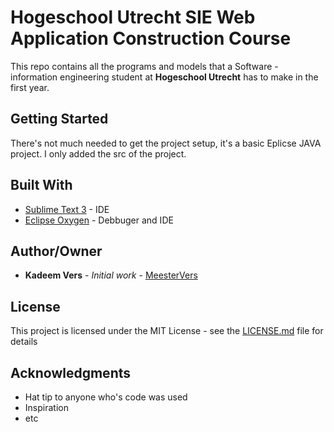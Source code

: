 # Hogeschool Utrecht SIE Web Application Construction Course

This repo contains all the programs and models that a Software - information engineering student at
**Hogeschool Utrecht** has to make in the first year.

## Getting Started

There's not much needed to get the project setup, it's a basic Eplicse  JAVA project.
I only added the src of the project.

## Built With

* [Sublime Text 3](https://www.sublimetext.com/3) - IDE
* [Eclipse Oxygen](https://eclipse.org/oxygen/) - Debbuger and IDE

## Author/Owner

* **Kadeem Vers** - *Initial work* - [MeesterVers](https://github.com/MeesterVers)

## License

This project is licensed under the MIT License - see the [LICENSE.md](LICENSE.md) file for details

## Acknowledgments

* Hat tip to anyone who's code was used
* Inspiration
* etc
